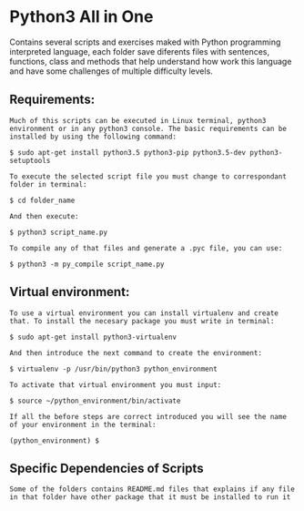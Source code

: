 Python3 All in One
==================

Contains several scripts and exercises maked with Python programming interpreted language, each folder save diferents files with sentences, functions, class and methods that help understand how work this language and have some challenges of multiple difficulty levels.

Requirements:
-------------

    Much of this scripts can be executed in Linux terminal, python3 environment or in any python3 console. The basic requirements can be installed by using the following command:

    $ sudo apt-get install python3.5 python3-pip python3.5-dev python3-setuptools 

    To execute the selected script file you must change to correspondant folder in terminal:

    $ cd folder_name

    And then execute:

    $ python3 script_name.py

    To compile any of that files and generate a .pyc file, you can use:

    $ python3 -m py_compile script_name.py

Virtual environment:
--------------------

    To use a virtual environment you can install virtualenv and create that. To install the necesary package you must write in terminal:

    $ sudo apt-get install python3-virtualenv

    And then introduce the next command to create the environment:

    $ virtualenv -p /usr/bin/python3 python_environment

    To activate that virtual environment you must input:

    $ source ~/python_environment/bin/activate

    If all the before steps are correct introduced you will see the name of your environment in the terminal:

    (python_environment) $

Specific Dependencies of Scripts
--------------------------------

    Some of the folders contains README.md files that explains if any file in that folder have other package that it must be installed to run it
